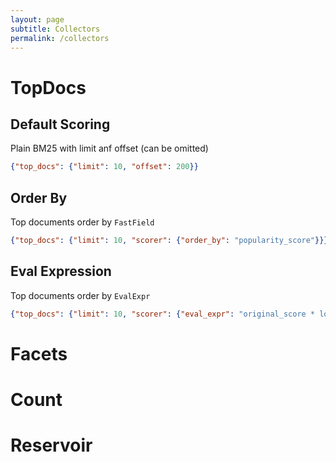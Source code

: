 ```yaml
---
layout: page
subtitle: Collectors
permalink: /collectors
---
```

# TopDocs
## Default Scoring
Plain BM25 with limit anf offset (can be omitted)
```json
{"top_docs": {"limit": 10, "offset": 200}}
```

## Order By
Top documents order by `FastField`
```json
{"top_docs": {"limit": 10, "scorer": {"order_by": "popularity_score"}}}
```

## Eval Expression
Top documents order by `EvalExpr`
```json
{"top_docs": {"limit": 10, "scorer": {"eval_expr": "original_score * log(e(), 1 + popularity_score)"}}}
```

# Facets

# Count

# Reservoir
